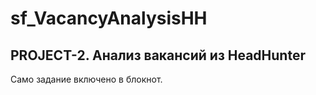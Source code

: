 # sf_VacancyAnalysisHH
## PROJECT-2. Анализ вакансий из HeadHunter ##

Само задание включено в блокнот.
